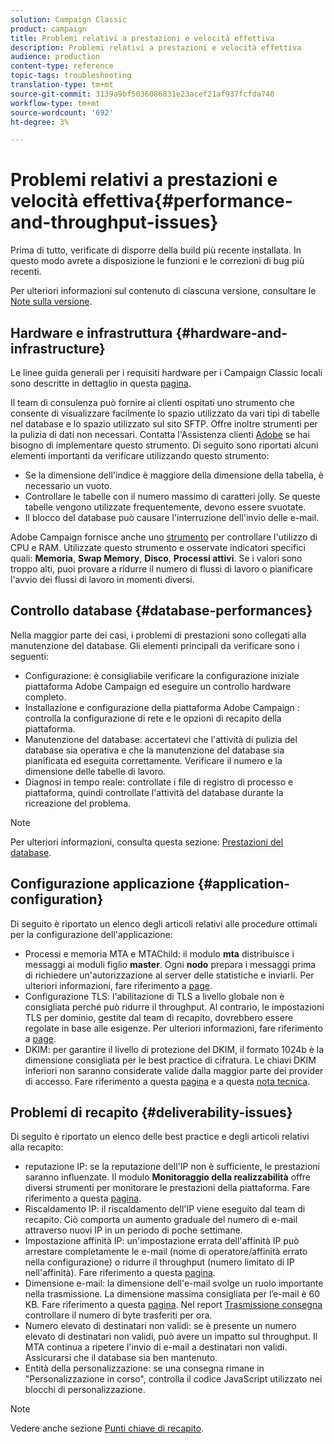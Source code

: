 ```yaml
---
solution: Campaign Classic
product: campaign
title: Problemi relativi a prestazioni e velocità effettiva
description: Problemi relativi a prestazioni e velocità effettiva
audience: production
content-type: reference
topic-tags: troubleshooting
translation-type: tm+mt
source-git-commit: 3139a9bf5036086831e23acef21af937fcfda740
workflow-type: tm+mt
source-wordcount: '692'
ht-degree: 3%

---
```



# Problemi relativi a prestazioni e velocità effettiva{#performance-and-throughput-issues}

Prima di tutto, verificate di disporre della build più recente installata. In questo modo avrete a disposizione le funzioni e le correzioni di bug più recenti.

Per ulteriori informazioni sul contenuto di ciascuna versione, consultare le [Note sulla versione](../../rn/using/latest-release.md).

## Hardware e infrastruttura {#hardware-and-infrastructure}

Le linee guida generali per i requisiti hardware per i Campaign Classic locali sono descritte in dettaglio in questa [pagina](https://helpx.adobe.com/it/campaign/kb/hardware-sizing-guide.html).

Il team di consulenza può fornire ai clienti ospitati uno strumento che consente di visualizzare facilmente lo spazio utilizzato da vari tipi di tabelle nel database e lo spazio utilizzato sul sito SFTP. Offre inoltre strumenti per la pulizia di dati non necessari. Contatta l&#39;Assistenza clienti [ Adobe](https://helpx.adobe.com/enterprise/admin-guide.html/enterprise/using/support-for-experience-cloud.ug.html) se hai bisogno di implementare questo strumento. Di seguito sono riportati alcuni elementi importanti da verificare utilizzando questo strumento:

* Se la dimensione dell&#39;indice è maggiore della dimensione della tabella, è necessario un vuoto.
* Controllare le tabelle con il numero massimo di caratteri jolly. Se queste tabelle vengono utilizzate frequentemente, devono essere svuotate.
* Il blocco del database può causare l&#39;interruzione dell&#39;invio delle e-mail.

 Adobe Campaign fornisce anche uno [strumento](../../production/using/monitoring-processes.md#manual-monitoring) per controllare l&#39;utilizzo di CPU e RAM. Utilizzate questo strumento e osservate indicatori specifici quali: **Memoria**, **Swap Memory**, **Disco**, **Processi attivi**. Se i valori sono troppo alti, puoi provare a ridurre il numero di flussi di lavoro o pianificare l&#39;avvio dei flussi di lavoro in momenti diversi.

## Controllo database {#database-performances}

Nella maggior parte dei casi, i problemi di prestazioni sono collegati alla manutenzione del database. Gli elementi principali da verificare sono i seguenti:

* Configurazione: è consigliabile verificare la configurazione iniziale  piattaforma Adobe Campaign ed eseguire un controllo hardware completo.
* Installazione e configurazione della piattaforma Adobe Campaign : controlla la configurazione di rete e le opzioni di recapito della piattaforma.
* Manutenzione del database: accertatevi che l&#39;attività di pulizia del database sia operativa e che la manutenzione del database sia pianificata ed eseguita correttamente. Verificare il numero e la dimensione delle tabelle di lavoro.
* Diagnosi in tempo reale: controllate i file di registro di processo e piattaforma, quindi controllate l&#39;attività del database durante la ricreazione del problema.

>[!NOTE]
>
>Per ulteriori informazioni, consulta questa sezione: [Prestazioni del database](../../production/using/database-performances.md).

## Configurazione applicazione {#application-configuration}

Di seguito è riportato un elenco degli articoli relativi alle procedure ottimali per la configurazione dell&#39;applicazione:

* Processi e memoria MTA e MTAChild: il modulo **mta** distribuisce i messaggi ai moduli figlio **master**. Ogni **nodo** prepara i messaggi prima di richiedere un&#39;autorizzazione al server delle statistiche e inviarli. Per ulteriori informazioni, fare riferimento a [page](../../installation/using/email-deliverability.md).
* Configurazione TLS: l&#39;abilitazione di TLS a livello globale non è consigliata perché può ridurre il throughput. Al contrario, le impostazioni TLS per dominio, gestite dal team di recapito, dovrebbero essere regolate in base alle esigenze. Per ulteriori informazioni, fare riferimento a [page](../../installation/using/email-deliverability.md#mx-configuration).
* DKIM: per garantire il livello di protezione del DKIM, il formato 1024b è la dimensione consigliata per le best practice di cifratura. Le chiavi DKIM inferiori non saranno considerate valide dalla maggior parte dei provider di accesso. Fare riferimento a questa [pagina](../../delivery/using/technical-recommendations.md#dkim) e a questa [nota tecnica](https://helpx.adobe.com/it/campaign/kb/domain-name-delegation.html).

## Problemi di recapito {#deliverability-issues}

Di seguito è riportato un elenco delle best practice e degli articoli relativi alla recapito:

* reputazione IP: se la reputazione dell&#39;IP non è sufficiente, le prestazioni saranno influenzate. Il modulo **Monitoraggio della realizzabilità** offre diversi strumenti per monitorare le prestazioni della piattaforma. Fare riferimento a questa [pagina](../../delivery/using/monitoring-deliverability.md).
* Riscaldamento IP: il riscaldamento dell&#39;IP viene eseguito dal team di recapito. Ciò comporta un aumento graduale del numero di e-mail attraverso nuovi IP in un periodo di poche settimane.
* Impostazione affinità IP: un&#39;impostazione errata dell&#39;affinità IP può arrestare completamente le e-mail (nome di operatore/affinità errato nella configurazione) o ridurre il throughput (numero limitato di IP nell&#39;affinità). Fare riferimento a questa [pagina](../../installation/using/email-deliverability.md#list-of-ip-addresses-to-use).
* Dimensione e-mail: la dimensione dell&#39;e-mail svolge un ruolo importante nella trasmissione. La dimensione massima consigliata per l’e-mail è 60 KB. Fare riferimento a questa [pagina](https://helpx.adobe.com/legal/product-descriptions/campaign.html). Nel report [Trasmissione consegna](../../reporting/using/global-reports.md#delivery-throughput) controllare il numero di byte trasferiti per ora.
* Numero elevato di destinatari non validi: se è presente un numero elevato di destinatari non validi, può avere un impatto sul throughput. Il MTA continua a ripetere l&#39;invio di e-mail a destinatari non validi. Assicurarsi che il database sia ben mantenuto.
* Entità della personalizzazione: se una consegna rimane in &quot;Personalizzazione in corso&quot;, controlla il codice JavaScript utilizzato nei blocchi di personalizzazione.

>[!NOTE]
>
>Vedere anche sezione [Punti chiave di recapito](../../delivery/using/deliverability-key-points.md).
